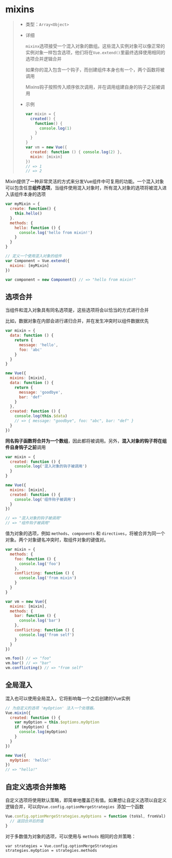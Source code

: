 # mixins

> - 类型：`Array<Object>`
>
> - 详细
>
>   `mixinx`选项接受一个混入对象的数组。这些混入实例对象可以像正常的实例对象一样包含选项，他们将在`Vue.extend()`里最终选择使用相同的选项合并逻辑合并
>
>   如果你的混入包含一个钩子，而创建组件本身也有一个，两个函数将被调用
>
>   Mixins钩子按照传入顺序依次调用，并在调用组建自身的钩子之前被调用
>
> - 示例
>
>   ```js
>   var mixin = {
>     created() {
>       function() {
>         console.log(1)
>       }
>     }
>   }
>   var vm = new Vue({
>     created: function () { console.log(2) },
>     mixin: [mixin]
>   })
>   // => 1
>   // => 2
>   ```
>
>   



Mixin提供了一种非常灵活的方式来分发Vue组件中可复用的功能。一个混入对象可以包含任意**组件选项**，当组件使用混入对象时，所有混入对象的选项将被混入进入该组件本身的选项

```js
var myMixin = {
  create: function() {
    this.hello()
  }.
  methods: {
    hello: function () {
      console.log('hello from mixin!')
    }
  }
}

// 定义一个使用混入对象的组件
var Component = Vue.extend({
  mixins: [myMixin]
})

var component = new Component() // => "hello from mixin!"
```





## 选项合并

当组件和混入对象具有同名选项是，这些选项将会以恰当的方式进行合并

比如，数据对象在内部会进行递归合并，并在发生冲突时以组件数据优先

```js
var mixin = {
  data: function () {
    return {
      message: 'hello',
      foo: 'abc'
    }
  }
}

new Vue({
  mixins: [mixin],
  data: function () {
    return {
      message: 'goodbye',
      bar: 'def'
    }
  },
  created: function () {
    console.log(this.$data)
    // => { message: "goodbye", foo: "abc", bar: "def" }
  }
})
```

**同名钩子函数将合并为一个数组**，因此都将被调用。另外，**混入对象的钩子将在组件自身钩子之前**调用

```js
var mixin = {
  created: function () {
    console.log('混入对象的钩子被调用')
  }
}

new Vue({
  mixins: [mixin],
  created: function () {
    console.log('组件钩子被调用')
  }
})

// => "混入对象的钩子被调用"
// => "组件钩子被调用"
```

值为对象的选项，例如 `methods`、`components` 和 `directives`，将被合并为同一个对象。两个对象键名冲突时，取组件对象的键值对。

```js
var mixin = {
  methods: {
    foo: function () {
      console.log('foo')
    },
    conflicting: function () {
      console.log('from mixin')
    }
  }
}

var vm = new Vue({
  mixins: [mixin],
  methods: {
    bar: function () {
      console.log('bar')
    },
    conflicting: function () {
      console.log('from self')
    }
  }
})

vm.foo() // => "foo"
vm.bar() // => "bar"
vm.conflicting() // => "from self"
```



## 全局混入

混入也可以使用全局混入，它将影响每一个之后创建的Vue实例

```js
// 为自定义的选项 'myOption' 注入一个处理器。
Vue.mixin({
  created: function () {
    var myOption = this.$options.myOption
    if (myOption) {
      console.log(myOption)
    }
  }
})

new Vue({
  myOption: 'hello!'
})
// => "hello!"
```



## 自定义选项合并策略

自定义选项将使用默认策略，即简单地覆盖已有值。如果想让自定义选项以自定义逻辑合并，可以向`Vue.config.optionMergeStrategies `添加一个函数

```js
Vue.config.optionMergeStrategies.myOptions = function (toVal, fromVal) {
  // 返回合并后的值
}
```

对于多数值为对象的选项，可以使用与 `methods` 相同的合并策略：

```
var strategies = Vue.config.optionMergeStrategies
strategies.myOption = strategies.methods
```

